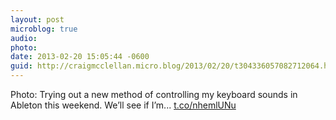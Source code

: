 ```yaml
---
layout: post
microblog: true
audio: 
photo: 
date: 2013-02-20 15:05:44 -0600
guid: http://craigmcclellan.micro.blog/2013/02/20/t304336057082712064.html
---
```

Photo: Trying out a new method of controlling my keyboard sounds in Ableton this weekend. We’ll see if I’m... [t.co/nhemlUNu](http://t.co/nhemlUNu)
